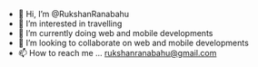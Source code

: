 - 👋 Hi, I’m @RukshanRanabahu
- 👀 I’m interested in travelling 
- 🌱 I’m currently doing web and mobile developments
- 💞️ I’m looking to collaborate on web and mobile developments
- 📫 How to reach me ... rukshanranabahu@gmail.com

<!---
RukshanRanabahu/RukshanRanabahu is a ✨ special ✨ repository because its `README.md` (this file) appears on your GitHub profile.
You can click the Preview link to take a look at your changes.
--->
